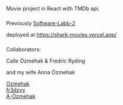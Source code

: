 Movie project in React with TMDb api.

###
Previously [Software-Labb-2](https://github.com/fr3dzyy/software-labb-2)

deployed at https://shark-movies.vercel.app/
###
Collaborators:

Calle Özmehak & Fredric Ryding

and my wife Anna Özmehak

[Ozmehak](https://github.com/Ozmehak)  
[fr3dzyy](https://github.com/fr3dzyy)  
[A-Ozmehak](https://github.com/A-Ozmehak)




